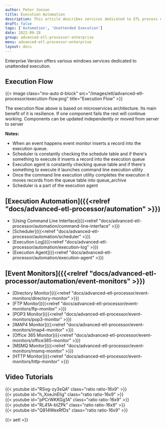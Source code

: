 ```yaml
---
author: Peter Jonson
title: Execution Automation
description: This article describes services dedicated to ETL process execution and automation
draft: false
tags: ['Automation', 'Unattended Execution']
date: 2022-09-28
group: advanced-etl-processor-enterprise
menu: advanced-etl-processor-enterprise
layout: docs
---
```


Enterprise Version offers various windows services dedicated to unattended execution.

## Execution Flow

{{< image class="mx-auto d-block"  src="/images/etl/advanced-etl-processor/execution-flow.png" title="Execution Flow" >}}

The execution flow above is based on microservices architecture. Its main benefit of it is resilience. If one component fails the rest will continue working. Components can be updated independently or moved from server to server

**Notes:**

- When an event happens event monitor inserts a record into the execution queue.
- Scheduler is constantly checking the schedule table and if there's something to execute it inserts a record into the execution queue
- Execution agent is constantly checking queue table and if there's something to execute it launches command line execution utility
- Once the command line execution utility completes the execution it moves records from the queue table into queue_archive
- Scheduler is a part of the execution agent

## [Execution Automation]({{<relref "docs/advanced-etl-processor/automation" >}})

- [Using Command Line Interface]({{<relref "docs/advanced-etl-processor/automation/command-line-interface" >}})
- [Scheduler]({{<relref "docs/advanced-etl-processor/automation/scheduler" >}})
- [Execution Log]({{<relref "docs/advanced-etl-processor/automation/execution-log" >}})
- [Execution Agent]({{<relref "docs/advanced-etl-processor/automation/execution-agent" >}})

## [Event Monitors]({{<relref "docs/advanced-etl-processor/automation/event-monitors" >}})

- [Directory Monitor]({{<relref "docs/advanced-etl-processor/event-monitors/directory-monitor" >}})
- [FTP Monitor]({{<relref "docs/advanced-etl-processor/event-monitors/ftp-monitor" >}})
- [POP3 Monitor]({{<relref "docs/advanced-etl-processor/event-monitors/pop3-monitor" >}})
- [IMAP4 Monitor]({{<relref "docs/advanced-etl-processor/event-monitors/imap4-monitor" >}})
- [Office 365 Monitor]({{<relref "docs/advanced-etl-processor/event-monitors/office365-monitor" >}})
- [MSMQ Monitor]({{<relref "docs/advanced-etl-processor/event-monitors/msmq-monitor" >}})
- [HTTP Monitor]({{<relref "docs/advanced-etl-processor/event-monitors/http-monitor" >}})

## Video Tutorials

{{< youtube id="RSvg-zy3sQA" class="ratio ratio-16x9" >}}
\
{{< youtube id="h_XoeJnElig" class="ratio ratio-16x9" >}}
\
{{< youtube id="pPCrWKKGg1A" class="ratio ratio-16x9" >}}
\
{{< youtube id="RL41A-btZPk" class="ratio ratio-16x9" >}}
\
{{< youtube id="Q814WexRfDs" class="ratio ratio-16x9" >}}

{{< aetl >}}
